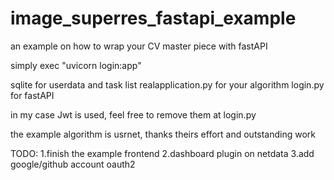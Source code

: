 # image_superres_fastapi_example
an example on how to wrap your CV master piece with fastAPI

simply exec "uvicorn login:app"

sqlite for userdata and task list
realapplication.py for your algorithm
login.py for fastAPI

in my case Jwt is used, feel free to remove them at login.py

the example algorithm is usrnet, thanks theirs effort and outstanding work


TODO:
1.finish the example frontend
2.dashboard plugin on netdata
3.add google/github account oauth2
